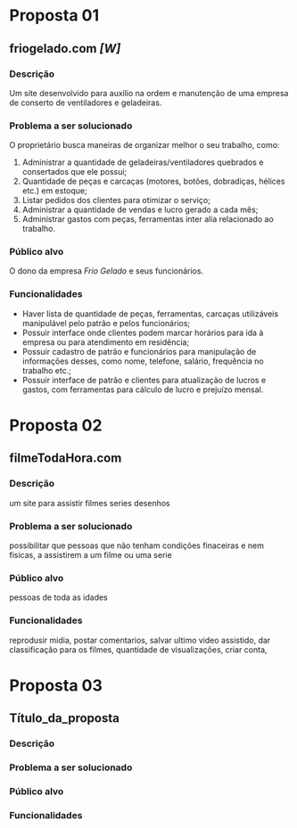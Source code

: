 # Proposta 01

## friogelado.com ***[W]***

### Descrição
Um site desenvolvido para auxílio na ordem e manutenção de uma empresa de conserto de ventiladores e geladeiras.

### Problema a ser solucionado
O proprietário busca maneiras de organizar melhor o seu trabalho, como:
1. Administrar a quantidade de geladeiras/ventiladores quebrados e consertados que ele possui;
1. Quantidade de peças e carcaças (motores, botões, dobradiças, hélices etc.) em estoque;
1. Listar pedidos dos clientes para otimizar o serviço;
1. Administrar a quantidade de vendas e lucro gerado a cada mês;
1. Administrar gastos com peças, ferramentas inter alia relacionado ao trabalho.

### Público alvo
O dono da empresa *Frio Gelado* e seus funcionários.

### Funcionalidades
* Haver lista de quantidade de peças, ferramentas, carcaças utilizáveis manipulável pelo patrão e pelos funcionários;
* Possuir interface onde clientes podem marcar horários para ida à empresa ou para atendimento em residência;
* Possuir cadastro de patrão e funcionários para manipulação de informações desses, como nome, telefone, salário, frequência no trabalho etc.;
* Possuir interface de patrão e clientes para atualização de lucros e gastos, com ferramentas para cálculo de lucro e prejuízo mensal.

# Proposta 02

## filmeTodaHora.com

### Descrição
um site para assistir filmes series desenhos

### Problema a ser solucionado
possibilitar que pessoas que não tenham condições finaceiras e nem fisicas, a assistirem a um filme ou uma serie
### Público alvo
pessoas de toda as idades
### Funcionalidades
reprodusir midia, postar comentarios, salvar ultimo video assistido, dar classificação para os filmes, quantidade de visualizações, criar conta,
# Proposta 03

## Título_da_proposta

### Descrição

### Problema a ser solucionado

### Público alvo

### Funcionalidades